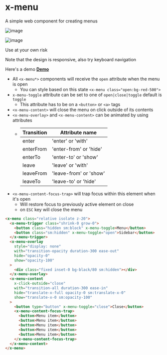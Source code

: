 # x-menu

A simple web component for creating menus

![image](https://github.com/Neophen/x_menu/assets/6092928/15cf5f58-26f4-4f55-bfbb-fa78694f42b2)

![image](https://github.com/Neophen/x_menu/assets/6092928/3be00524-67f3-40e0-a948-f7dcdceb247e)

Use at your own risk

Note that the design is responsive, also try keyboard navigation

Here's a demo [**Demo**](https://menu.themykolas.com/)

- All `<x-menu*>` components will receive the `open` attribute when the menu is open
  - You can style based on this state `<x-menu class="open:bg-red-500">`
- `x-menu-toggle` attribute can be set to one of `open|close|toggle` default is `toggle`
  - This attribute has to be on a `<button>` or `<a>` tags
- `<x-menu-content>` will close the menu on click outside of its contents
- `<x-menu-overlay>` and `<x-menu-content>` can be animated by using attributes
  - | Transition | Attribute name         |
    | ---------- | ---------------------- |
    | enter      | 'enter' or 'with'      |
    | enterFrom  | 'enter-from' or 'hide' |
    | enterTo    | 'enter-to' or 'show'   |
    | leave      | 'leave' or 'with'      |
    | leaveFrom  | 'leave-from' or 'show' |
    | leaveTo    | 'leave-to' or 'hide'   |
- `<x-menu-content-focus-trap>` will trap focus within this element when it's open
  - Will restore focus to previously active element on close
  - on `ESC` key will close the menu

```html
<x-menu class="relative isolate z-20">
  <x-menu-trigger class="shrink-0 grow-0">
    <button class="hidden sm:block" x-menu-toggle>Menu</button>
    <button class="sm:hidden" x-menu-toggle="open">Sidebar</button>
  </x-menu-trigger>
  <x-menu-overlay
    style="display: none"
    with="transition-opacity duration-300 ease-out"
    hide="opacity-0"
    show="opacity-100"
  >
    <div class="fixed inset-0 bg-black/80 sm:hidden"></div>
  </x-menu-overlay>
  <x-menu-content
    x-click-outside="close"
    with="transition-all duration-300 ease-in"
    hide="translate-x-full opacity-0 sm:translate-x-0"
    show="translate-x-0 sm:opacity-100"
  >
    <button type="button" x-menu-toggle="close">Close</button>
    <x-menu-content-focus-trap>
      <button>Menu item</button>
      <button>Menu item</button>
      <button>Menu item</button>
      <button>Menu item</button>
      <button>Menu item</button>
    </x-menu-content-focus-trap>
  </x-menu-content>
</x-menu>
```
